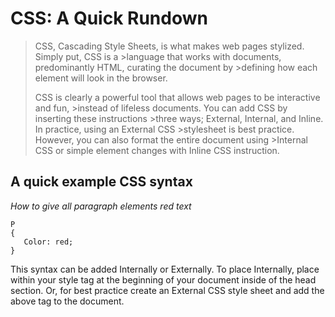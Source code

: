 # CSS: A Quick Rundown

>CSS, Cascading Style Sheets, is what makes web pages stylized. Simply put, CSS is a >language that works with documents, predominantly HTML, curating the document by >defining how each element will look in the browser.  
>
>CSS is clearly a powerful tool that allows web pages to be interactive and fun, >instead of lifeless documents. You can add CSS by inserting these instructions >three ways; External, Internal, and Inline. In practice, using an External CSS >stylesheet is best practice. However, you can also format the entire document using >Internal CSS or simple element changes with Inline CSS instruction.
>

## A quick example CSS syntax

*How to give all paragraph elements red text*

```
P
{
   Color: red;
}
```

This syntax can be added Internally or Externally. To place Internally, place within your style tag at the beginning of your document inside of the head section. Or, for best practice create an External CSS style sheet and add the above tag to the document.
